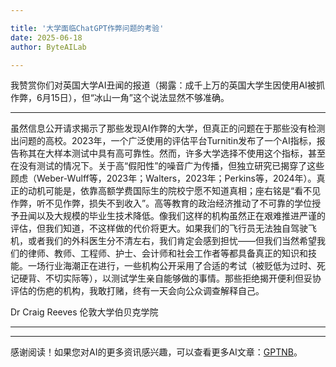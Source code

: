 ```yaml
---

title: '大学面临ChatGPT作弊问题的考验'
date: 2025-06-18
author: ByteAILab

---
```


我赞赏你们对英国大学AI丑闻的报道（揭露：成千上万的英国大学生因使用AI被抓作弊，6月15日），但“冰山一角”这个说法显然不够准确。

---
虽然信息公开请求揭示了那些发现AI作弊的大学，但真正的问题在于那些没有检测出问题的高校。2023年，一个广泛使用的评估平台Turnitin发布了一个AI指标，报告称其在大样本测试中具有高可靠性。然而，许多大学选择不使用这个指标，甚至在没有测试的情况下。关于高“假阳性”的噪音广为传播，但独立研究已揭穿了这些顾虑（Weber-Wulff等，2023年；Walters，2023年；Perkins等，2024年）。真正的动机可能是，依靠高额学费国际生的院校宁愿不知道真相；座右铭是“看不见作弊，听不见作弊，损失不到收入”。高等教育的政治经济推动了不可靠的学位授予丑闻以及大规模的毕业生技术降低。像我们这样的机构虽然正在艰难推进严谨的评估，但我们知道，不这样做的代价将更大。如果我们的飞行员无法独自驾驶飞机，或者我们的外科医生分不清左右，我们肯定会感到担忧——但我们当然希望我们的律师、教师、工程师、护士、会计师和社会工作者等都具备真正的知识和技能。一场行业海潮正在进行，一些机构公开采用了合适的考试（被贬低为过时、死记硬背、不切实际等），以测试学生亲自能够做的事情。那些拒绝揭开便利但妥协评估的伤疤的机构，我敢打赌，终有一天会向公众调查解释自己。 

Dr Craig Reeves
伦敦大学伯贝克学院

---
---
感谢阅读！如果您对AI的更多资讯感兴趣，可以查看更多AI文章：[GPTNB](https://gptnb.com)。